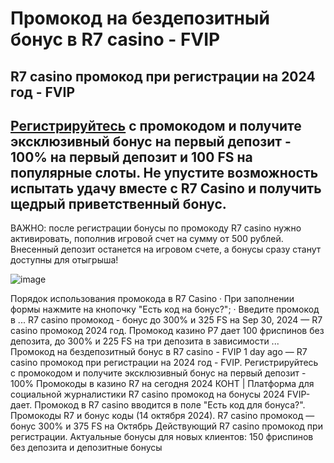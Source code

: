 # Промокод на бездепозитный бонус в R7 casino - FVIP

## R7 casino промокод при регистрации на 2024 год - FVIP

## [Регистрируйтесь](https://linkcasino.ru/r7_casino) с промокодом и получите эксклюзивный бонус на первый депозит - 100% на первый депозит и 100 FS на популярные слоты. Не упустите возможность испытать удачу вместе с R7 Casino и получить щедрый приветственный бонус.

ВАЖНО: после регистрации бонусы по промокоду R7 casino нужно активировать, пополнив игровой счет на сумму от 500 рублей. Внесенный депозит останется на игровом счете, а бонусы сразу станут доступны для отыгрыша!

![image](https://github.com/user-attachments/assets/d0710851-ed2f-4e51-a761-b755fb6e4d8c)


Порядок использования промокода в R7 Casino · При заполнении формы нажмите на кнопочку "Есть код на бонус?"; · Введите промокод в ... R7 casino промокод - бонус до 300% и 325 FS на Sep 30, 2024 — R7 casino промокод 2024 год. Промокод казино Р7 дает 100 фриспинов без депозита, до 300% и 225 FS на три депозита в зависимости ... Промокод на бездепозитный бонус в R7 casino - FVIP 1 day ago — R7 casino промокод при регистрации на 2024 год - FVIP. Регистрируйтесь с промокодом и получите эксклюзивный бонус на первый депозит - 100% Промокоды в казино R7 на сегодня 2024 КОНТ | Платформа для социальной журналистики R7 casino промокод на бонусы 2024 FVIP- дает. Промокод в R7 casino вводится в поле "Есть код для бонуса?". Промокоды R7 и бонус коды (14 октября 2024). R7 casino промокод — бонус 300% и 375 FS на Октябрь Действующий R7 casino промокод при регистрации. Актуальные бонусы для новых клиентов: 150 фриспинов без депозита и депозитные бонусы
